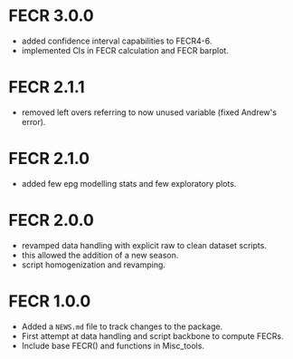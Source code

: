 # FECR 3.0.0
* added confidence interval capabilities to FECR4-6.
* implemented CIs in FECR calculation and FECR barplot.

# FECR 2.1.1
* removed left overs referring to now unused variable (fixed Andrew's error).

# FECR 2.1.0
* added few epg modelling stats and few exploratory plots.

# FECR 2.0.0
* revamped data handling with explicit raw to clean dataset scripts.
* this allowed the addition of a new season.
* script homogenization and revamping.

# FECR 1.0.0
* Added a `NEWS.md` file to track changes to the package.
* First attempt at data handling and script backbone to compute FECRs.
* Include base FECR() and functions in Misc_tools.